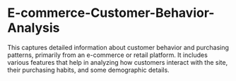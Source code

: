 # E-commerce-Customer-Behavior-Analysis
This captures detailed information about customer behavior and purchasing patterns, primarily from an e-commerce or retail platform. It includes various features that help in analyzing how customers interact with the site, their purchasing habits, and some demographic details.
